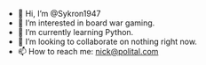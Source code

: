 - 👋 Hi, I’m @Sykron1947
- 👀 I’m interested in board war gaming.
- 🌱 I’m currently learning Python.
- 💞️ I’m looking to collaborate on nothing right now.
- 📫 How to reach me: nick@polital.com

<!---
Sykron1947/Sykron1947 is a ✨ special ✨ repository because its `README.md` (this file) appears on your GitHub profile.
You can click the Preview link to take a look at your changes.
--->
